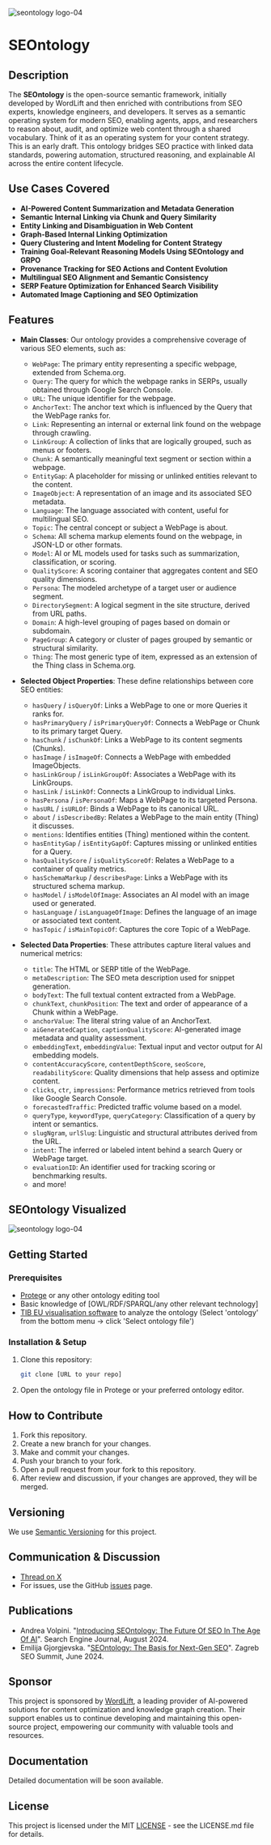 ![seontology logo-04](.assets/seontology_logo.png)


# SEOntology

## Description

The **SEOntology** is the open-source semantic framework, initially developed by WordLift and then enriched with contributions from SEO experts, knowledge engineers, and developers. It serves as a semantic operating system for modern SEO, enabling agents, apps, and researchers to reason about, audit, and optimize web content through a shared vocabulary. Think of it as an operating system for your content strategy. This is an early draft. This ontology bridges SEO practice with linked data standards, powering automation, structured reasoning, and explainable AI across the entire content lifecycle.

## Use Cases Covered

- **AI-Powered Content Summarization and Metadata Generation**
- **Semantic Internal Linking via Chunk and Query Similarity**
- **Entity Linking and Disambiguation in Web Content**
- **Graph-Based Internal Linking Optimization**
- **Query Clustering and Intent Modeling for Content Strategy**
- **Training Goal-Relevant Reasoning Models Using SEOntology and GRPO**
- **Provenance Tracking for SEO Actions and Content Evolution**
- **Multilingual SEO Alignment and Semantic Consistency**
- **SERP Feature Optimization for Enhanced Search Visibility**
- **Automated Image Captioning and SEO Optimization**

## Features

- **Main Classes**: Our ontology provides a comprehensive coverage of various SEO elements, such as:
  - `WebPage`: The primary entity representing a specific webpage, extended from Schema.org.
  - `Query`: The query for which the webpage ranks in SERPs, usually obtained through Google Search Console.
  - `URL`: The unique identifier for the webpage.
  - `AnchorText`: The anchor text which is influenced by the Query that the WebPage ranks for.
  - `Link`: Representing an internal or external link found on the webpage through crawling.
  - `LinkGroup`: A collection of links that are logically grouped, such as menus or footers.
  - `Chunk`: A semantically meaningful text segment or section within a webpage.
  - `EntityGap`: A placeholder for missing or unlinked entities relevant to the content.
  - `ImageObject`: A representation of an image and its associated SEO metadata.
  - `Language`: The language associated with content, useful for multilingual SEO.
  - `Topic`: The central concept or subject a WebPage is about.
  - `Schema`: All schema markup elements found on the webpage, in JSON-LD or other formats.
  - `Model`: AI or ML models used for tasks such as summarization, classification, or scoring.
  - `QualityScore`: A scoring container that aggregates content and SEO quality dimensions.
  - `Persona`: The modeled archetype of a target user or audience segment.
  - `DirectorySegment`: A logical segment in the site structure, derived from URL paths.
  - `Domain`: A high-level grouping of pages based on domain or subdomain.
  - `PageGroup`: A category or cluster of pages grouped by semantic or structural similarity.
  - `Thing`: The most generic type of item, expressed as an extension of the Thing class in Schema.org.

- **Selected Object Properties**: These define relationships between core SEO entities:
  - `hasQuery` / `isQueryOf`: Links a WebPage to one or more Queries it ranks for.
  - `hasPrimaryQuery` / `isPrimaryQueryOf`: Connects a WebPage or Chunk to its primary target Query.
  - `hasChunk` / `isChunkOf`: Links a WebPage to its content segments (Chunks).
  - `hasImage` / `isImageOf`: Connects a WebPage with embedded ImageObjects.
  - `hasLinkGroup` / `isLinkGroupOf`: Associates a WebPage with its LinkGroups.
  - `hasLink` / `isLinkOf`: Connects a LinkGroup to individual Links.
  - `hasPersona` / `isPersonaOf`: Maps a WebPage to its targeted Persona.
  - `hasURL` / `isURLOf`: Binds a WebPage to its canonical URL.
  - `about` / `isDescribedBy`: Relates a WebPage to the main entity (Thing) it discusses.
  - `mentions`: Identifies entities (Thing) mentioned within the content.
  - `hasEntityGap` / `isEntityGapOf`: Captures missing or unlinked entities for a Query.
  - `hasQualityScore` / `isQualityScoreOf`: Relates a WebPage to a container of quality metrics.
  - `hasSchemaMarkup` / `describesPage`: Links a WebPage with its structured schema markup.
  - `hasModel` / `isModelOfImage`: Associates an AI model with an image used or generated.
  - `hasLanguage` / `isLanguageOfImage`: Defines the language of an image or associated text content.
  - `hasTopic` / `isMainTopicOf`: Captures the core Topic of a WebPage.

- **Selected Data Properties**: These attributes capture literal values and numerical metrics:
  - `title`: The HTML or SERP title of the WebPage.
  - `metaDescription`: The SEO meta description used for snippet generation.
  - `bodyText`: The full textual content extracted from a WebPage.
  - `chunkText`, `chunkPosition`: The text and order of appearance of a Chunk within a WebPage.
  - `anchorValue`: The literal string value of an AnchorText.
  - `aiGeneratedCaption`, `captionQualityScore`: AI-generated image metadata and quality assessment.
  - `embeddingText`, `embeddingValue`: Textual input and vector output for AI embedding models.
  - `contentAccuracyScore`, `contentDepthScore`, `seoScore`, `readabilityScore`: Quality dimensions that help assess and optimize content.
  - `clicks`, `ctr`, `impressions`: Performance metrics retrieved from tools like Google Search Console.
  - `forecastedTraffic`: Predicted traffic volume based on a model.
  - `queryType`, `keywordType`, `queryCategory`: Classification of a query by intent or semantics.
  - `slugNgram`, `urlSlug`: Linguistic and structural attributes derived from the URL.
  - `intent`: The inferred or labeled intent behind a search Query or WebPage target.
  - `evaluationID`: An identifier used for tracking scoring or benchmarking results.
  - and more!
 
## SEOntology Visualized
![seontology logo-04](.assets/seontology_may_version.png)

## Getting Started

### Prerequisites

- [Protege](https://protege.stanford.edu/) or any other ontology editing tool
- Basic knowledge of [OWL/RDF/SPARQL/any other relevant technology]
- [TIB EU visualisation software](https://service.tib.eu/webvowl/) to analyze the ontology (Select 'ontology' from the bottom menu -> click 'Select ontology file')
  
### Installation & Setup

1. Clone this repository:
   ```bash
   git clone [URL to your repo]
   ```
2. Open the ontology file in Protege or your preferred ontology editor.

## How to Contribute

1. Fork this repository.
2. Create a new branch for your changes.
3. Make and commit your changes.
4. Push your branch to your fork.
5. Open a pull request from your fork to this repository.
6. After review and discussion, if your changes are approved, they will be merged.

## Versioning

We use [Semantic Versioning](http://semver.org/) for this project.

## Communication & Discussion

- [Thread on X](https://x.com/cyberandy/status/1715853285838430358?s=20)
- For issues, use the GitHub [issues](link_to_issues_page) page.

## Publications

* Andrea Volpini. "[Introducing SEOntology: The Future Of SEO In The Age Of AI](https://www.searchenginejournal.com/introducing-seontology-the-future-of-seo-in-the-age-of-ai/524773/)". Search Engine Journal, August 2024.
* Emilija Gjorgjevska. "[SEOntology: The Basis for Next-Gen SEO](https://www.youtube.com/watch?v=gM6egAImB1o)". Zagreb SEO Summit, June 2024.

## Sponsor

This project is sponsored by [WordLift](https://www.wordlift.io/), a leading provider of AI-powered solutions for content optimization and knowledge graph creation. Their support enables us to continue developing and maintaining this open-source project, empowering our community with valuable tools and resources.

## Documentation

Detailed documentation will be soon available.

## License
This project is licensed under the MIT [LICENSE](LICENSE.md) - see the LICENSE.md file for details.
